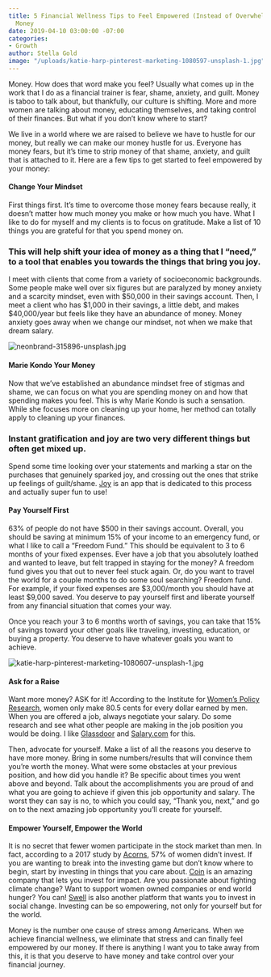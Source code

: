 ```yaml
---
title: 5 Financial Wellness Tips to Feel Empowered (Instead of Overwhelmed) by Your
  Money
date: 2019-04-10 03:00:00 -07:00
categories:
- Growth
author: Stella Gold
image: "/uploads/katie-harp-pinterest-marketing-1080597-unsplash-1.jpg"
---
```


Money. How does that word make you feel? Usually what comes up in the work that I do as a financial trainer is fear, shame, anxiety, and guilt. Money is taboo to talk about, but thankfully, our culture is shifting. More and more women are talking about money, educating themselves, and taking control of their finances. But what if you don’t know where to start? 

We live in a world where we are raised to believe we have to hustle for our money, but really we can make our money hustle for us. Everyone has money fears, but it’s time to strip money of that shame, anxiety, and guilt that is attached to it. Here are a few tips to get started to feel empowered by your money: 

#### Change Your Mindset 

First things first. It’s time to overcome those money fears because really, it doesn’t matter how much money you make or how much you have. What I like to do for myself and my clients is to focus on gratitude. Make a list of 10 things you are grateful for that you spend money on. 

### This will help shift your idea of money as a thing that I “need,” to a tool that enables you towards the things that bring you joy. 

I meet with clients that come from a variety of socioeconomic backgrounds. Some people make well over six figures but are paralyzed by money anxiety and a scarcity mindset, even with $50,000 in their savings account. Then, I meet a client who has $1,000 in their savings, a little debt, and makes $40,000/year but feels like they have an abundance of money. Money anxiety goes away when we change our mindset, not when we make that dream salary.

![neonbrand-315896-unsplash.jpg](/uploads/neonbrand-315896-unsplash.jpg)

#### Marie Kondo Your Money

Now that we’ve established an abundance mindset free of stigmas and shame, we can focus on what you are spending money on and how that spending makes you feel. This is why Marie Kondo is such a sensation. While she focuses more on cleaning up your home, her method can totally apply to cleaning up your finances. 

### Instant gratification and joy are two very different things but often get mixed up. 

Spend some time looking over your statements and marking a star on the purchases that genuinely sparked joy, and crossing out the ones that strike up feelings of guilt/shame. [Joy](https://www.findjoy.com/?gclid=EAIaIQobChMIwdCmwM-U4QIVKB-tBh2l6gOCEAAYASAAEgIOJPD_BwE) is an app that is dedicated to this process and actually super fun to use! 

#### Pay Yourself First

63% of people do not have $500 in their savings account. Overall, you should be saving at minimum 15% of your income to an emergency fund, or what I like to call a “Freedom Fund.” This should be equivalent to 3 to 6 months of your fixed expenses. Ever have a job that you absolutely loathed and wanted to leave, but felt trapped in staying for the money? A freedom fund gives you that out to never feel stuck again. Or, do you want to travel the world for a couple months to do some soul searching? Freedom fund. For example, if your fixed expenses are $3,000/month you should have at least $9,000 saved. You deserve to pay yourself first and liberate yourself from any financial situation that comes your way. 

Once you reach your 3 to 6 months worth of savings, you can take that 15% of savings toward your other goals like traveling, investing, education, or buying a property. You deserve to have whatever goals you want to achieve.

![katie-harp-pinterest-marketing-1080607-unsplash-1.jpg](/uploads/katie-harp-pinterest-marketing-1080607-unsplash-1.jpg)

#### Ask for a Raise

Want more money? ASK for it! According to the Institute for [Women’s Policy Research](https://iwpr.org/issue/employment-education-economic-change/pay-equity-discrimination/), women only make 80.5 cents for every dollar earned by men. When you are offered a job, always negotiate your salary. Do some research and see what other people are making in the job position you would be doing. I like [Glassdoor](https://www.glassdoor.com/index.htm) and [Salary.com](https://www.salary.com/) for this. 

Then, advocate for yourself. Make a list of all the reasons you deserve to have more money. Bring in some numbers/results that will convince them you’re worth the money. What were some obstacles at your previous position, and how did you handle it? Be specific about times you went above and beyond. Talk about the accomplishments you are proud of and what you are going to achieve if given this job opportunity and salary. The worst they can say is no, to which you could say, “Thank you, next,” and go on to the next amazing job opportunity you’ll create for yourself. 

#### Empower Yourself, Empower the World

It is no secret that fewer women participate in the stock market than men. In fact, according to a 2017 study by [Acorns](https://sqy7rm.media.zestyio.com/EqualPayDay.pdf), 57% of women didn’t invest. If you are wanting to break into the investing game but don’t know where to begin, start by investing in things that you care about. [Coin](https://www.investwithcoin.com/) is an amazing company that lets you invest for impact. Are you passionate about fighting climate change? Want to support women owned companies or end world hunger? You can! [Swell](https://www.swellinvesting.com/homepage) is also another platform that wants you to invest in social change. Investing can be so empowering, not only for yourself but for the world.

Money is the number one cause of stress among Americans. When we achieve financial wellness, we eliminate that stress and can finally feel empowered by our money. If there is anything I want you to take away from this, it is that you deserve to have money and take control over your financial journey.